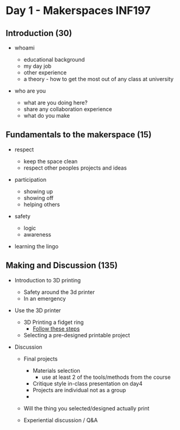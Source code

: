 # Day 1 - Makerspaces INF197

## Introduction (30)

* whoami 
    
    * educational background
    * my day job
    * other experience
    * a theory - how to get the most out of any class at university

* who are you 

    * what are you doing here?
    * share any collaboration experience
    * what do you make

## Fundamentals to the makerspace (15)

* respect 

    * keep the space clean
    * respect other peoples projects and ideas

* participation

    * showing up
    * showing off
    * helping others

* safety

    * logic
    * awareness

* learning the lingo

## Making and Discussion (135)

* Introduction to 3D printing

    * Safety around the 3d printer
    * In an emergency

* Use the 3D printer

    * 3D Printing a fidget ring
        * [Follow these steps](../day1/3d-fidget-ring-steps.md)
    * Selecting a pre-designed printable project

* Discussion 

    * Final projects
        * Materials selection
            * use at least 2 of the tools/methods from the course
        * Critique style in-class presentation on day4
        * Projects are individual not as a group
        * 

    * Will the thing you selected/designed actually print

    * Experiential discussion / Q&A
